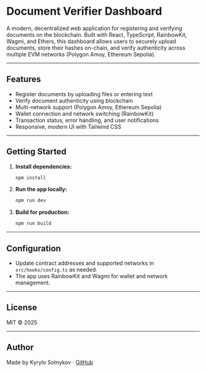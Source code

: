 # Document Verifier Dashboard

A modern, decentralized web application for registering and verifying documents on the blockchain. Built with React, TypeScript, RainbowKit, Wagmi, and Ethers, this dashboard allows users to securely upload documents, store their hashes on-chain, and verify authenticity across multiple EVM networks (Polygon Amoy, Ethereum Sepolia).

---

## Features
- Register documents by uploading files or entering text
- Verify document authenticity using blockchain
- Multi-network support (Polygon Amoy, Ethereum Sepolia)
- Wallet connection and network switching (RainbowKit)
- Transaction status, error handling, and user notifications
- Responsive, modern UI with Tailwind CSS

---

## Getting Started

1. **Install dependencies:**
   ```bash
   npm install
   ```
2. **Run the app locally:**
   ```bash
   npm run dev
   ```
3. **Build for production:**
   ```bash
   npm run build
   ```
---

## Configuration
- Update contract addresses and supported networks in `src/hooks/config.ts` as needed.
- The app uses RainbowKit and Wagmi for wallet and network management.

---

## License

MIT © 2025

---

## Author

Made by Kyrylo Sotnykov · [GitHub](https://github.com/KirillSotnikov)